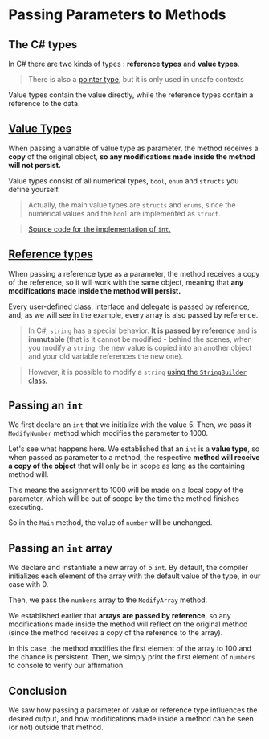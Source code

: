 Passing Parameters to Methods
=========================


The C# types
------------------

In C# there are two kinds of types : **reference types** and **value types**.

> There is also a [pointer type](https://msdn.microsoft.com/en-us/library/y31yhkeb.aspx), but it is only used in unsafe contexts

Value types contain the value directly, while the reference types contain a reference to the data.


[Value Types](https://msdn.microsoft.com/en-us/library/s1ax56ch.aspx)
----------------

When passing a variable of value type as parameter, the method receives a **copy** of the original object, **so any modifications made inside the method will not persist.**

Value types consist of all numerical types, `bool`, `enum` and `structs` you define yourself.

> Actually, the main value types are `structs` and `enums`, since the numerical values and the `bool` are implemented as `struct`.

>[Source code for the implementation of `int`.](http://referencesource.microsoft.com/#mscorlib/system/int32.cs,225942ed7b7a3252)

[Reference types](https://msdn.microsoft.com/en-us/library/490f96s2.aspx)
----------------------

When passing a reference type as a parameter, the method receives a copy of the reference, so it will work with the same object, meaning that **any modifications made inside the method will persist.**

Every user-defined class, interface and delegate is passed by reference, and, as we will see in the example, every array is also passed by reference.

>In C#, `string` has a special behavior. **It is passed by reference** and is **immutable** (that is it cannot be modified - behind the scenes, when you modify a `string`, the new value is copied into an another object and your old variable references the new one).

> However, it is possible to modify a `string` [using the `StringBuilder` class.](https://msdn.microsoft.com/en-us/library/system.text.stringbuilder%28v=vs.110%29.aspx) 

Passing an `int`
------------------------
 
 We first declare an `int` that we initialize with the value 5.
Then, we pass it `ModifyNumber` method which modifies the parameter to 1000.

Let's see what happens here. We established that an `int` is a **value type**, so when passed as parameter to a method, the respective **method will receive a copy of the object** that will only be in scope as long as the containing method will. 

This means the assignment to 1000 will be made on a local copy of the parameter, which will be out of scope by the time the method finishes executing.

So in the `Main` method, the value of `number` will be unchanged.


Passing an `int` array
---------------------------------

We declare and instantiate a new array of 5 `int`. By default, the compiler initializes each element of the array with the default value of the type, in our case with 0.

Then, we pass the `numbers` array to the `ModifyArray` method.

We established earlier that **arrays are passed by reference**, so any modifications made inside the method will reflect on the original method (since the method receives a copy of the reference to the array).

In this case, the method modifies the first element of the array to 100 and the chance is persistent.
Then, we simply print the first element of `numbers` to console to verify our affirmation.

Conclusion
---------------
We saw how passing a parameter of value or reference type influences the desired output, and how modifications made inside a method can be seen (or not) outside that method.
